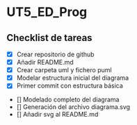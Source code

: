 # UT5_ED_Prog

## Checklist de tareas
- [x] Crear repositorio de github
- [x] Añadir README.md
- [x] Crear carpeta uml y fichero puml
- [x] Modelar estructura inicial del diagrama
- [x] Primer commit con estructura básica
- [] Modelado completo del diagrama
- [] Generación del archivo diagrama.svg
- [] Añadir svg al README.md
